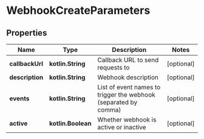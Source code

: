 
# WebhookCreateParameters

## Properties
Name | Type | Description | Notes
------------ | ------------- | ------------- | -------------
**callbackUrl** | **kotlin.String** | Callback URL to send requests to |  [optional]
**description** | **kotlin.String** | Webhook description |  [optional]
**events** | **kotlin.String** | List of event names to trigger the webhook (separated by comma) |  [optional]
**active** | **kotlin.Boolean** | Whether webhook is active or inactive |  [optional]




